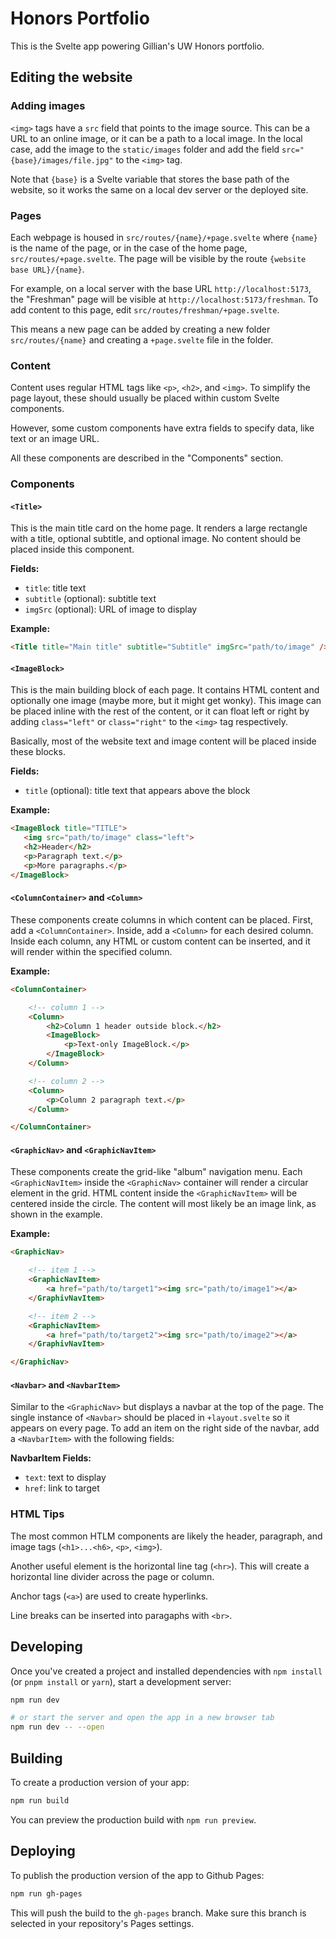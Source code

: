 # Honors Portfolio

This is the Svelte app powering Gillian's UW Honors portfolio.

## Editing the website

### Adding images

`<img>` tags have a `src` field that points to the image source. This can be a URL to an online image, or it can be a path to a local image. In the local case, add the image to the `static/images` folder and add the field `src="{base}/images/file.jpg"` to the `<img>` tag.

Note that `{base}` is a Svelte variable that stores the base path of the website, so it works the same on a local dev server or the deployed site.

### Pages

Each webpage is housed in `src/routes/{name}/+page.svelte` where `{name}` is the name of the page, or in the case of the home page, `src/routes/+page.svelte`.
The page will be visible by the route `{website base URL}/{name}`.

For example, on a local server with the base URL `http://localhost:5173`, the "Freshman" page will be visible at `http://localhost:5173/freshman`. To add content to this page, edit `src/routes/freshman/+page.svelte`.

This means a new page can be added by creating a new folder `src/routes/{name}` and creating a `+page.svelte` file in the folder.

### Content

Content uses regular HTML tags like `<p>`, `<h2>`, and `<img>`. To simplify the page layout, these should usually be placed within custom Svelte components.

However, some custom components have extra fields to specify data, like text or an image URL.

All these components are described in the "Components" section.

### Components

#### `<Title>`

This is the main title card on the home page. It renders a large rectangle with a title, optional subtitle, and optional image. No content should be placed inside this component.

**Fields:**

 - `title`: title text
 - `subtitle` (optional): subtitle text
 - `imgSrc` (optional): URL of image to display

**Example:**

```html
<Title title="Main title" subtitle="Subtitle" imgSrc="path/to/image" />
```

#### `<ImageBlock>`

This is the main building block of each page. It contains HTML content and optionally one image (maybe more, but it might get wonky). This image can be placed inline with the rest of the content, or it can float left or right by adding `class="left"` or `class="right"` to the `<img>` tag respectively.

Basically, most of the website text and image content will be placed inside these blocks.

**Fields:**

 - `title` (optional): title text that appears above the block

 **Example:**

 ```html
<ImageBlock title="TITLE">
    <img src="path/to/image" class="left">
    <h2>Header</h2>
    <p>Paragraph text.</p>
    <p>More paragraphs.</p>
</ImageBlock>
 ```

#### `<ColumnContainer>` and `<Column>`

These components create columns in which content can be placed. First, add a `<ColumnContainer>`. Inside, add a `<Column>` for each desired column. Inside each column, any HTML or custom content can be inserted, and it will render within the specified column.

**Example:**

```html
<ColumnContainer>

    <!-- column 1 -->
    <Column>
        <h2>Column 1 header outside block.</h2>
        <ImageBlock>
            <p>Text-only ImageBlock.</p>
        </ImageBlock>
    </Column>

    <!-- column 2 -->
    <Column>
        <p>Column 2 paragraph text.</p>
    </Column>

</ColumnContainer>
```

#### `<GraphicNav>` and `<GraphicNavItem>`

These components create the grid-like "album" navigation menu. Each `<GraphicNavItem>` inside the `<GraphicNav>` container will render a circular element in the grid. HTML content inside the `<GraphicNavItem>` will be centered inside the circle. The content will most likely be an image link, as shown in the example.

**Example:**

```html
<GraphicNav>

    <!-- item 1 -->
    <GraphicNavItem>
        <a href="path/to/target1"><img src="path/to/image1"></a>
    </GraphivNavItem>

    <!-- item 2 -->
    <GraphicNavItem>
        <a href="path/to/target2"><img src="path/to/image2"></a>
    </GraphivNavItem>

</GraphicNav>
```

#### `<Navbar>` and `<NavbarItem>`

Similar to the `<GraphicNav>` but displays a navbar at the top of the page. The single instance of `<Navbar>` should be placed in `+layout.svelte` so it appears on every page. To add an item on the right side of the navbar, add a `<NavbarItem>` with the following fields:

**NavbarItem Fields:**

 - `text`: text to display
 - `href`: link to target

### HTML Tips

The most common HTLM components are likely the header, paragraph, and image tags (`<h1>...<h6>`, `<p>`, `<img>`).

Another useful element is the horizontal line tag (`<hr>`). This will create a horizontal line divider across the page or column.

Anchor tags (`<a>`) are used to create hyperlinks.

Line breaks can be inserted into paragaphs with `<br>`.

## Developing

Once you've created a project and installed dependencies with `npm install` (or `pnpm install` or `yarn`), start a development server:

```bash
npm run dev

# or start the server and open the app in a new browser tab
npm run dev -- --open
```

## Building

To create a production version of your app:

```bash
npm run build
```

You can preview the production build with `npm run preview`.

## Deploying

To publish the production version of the app to Github Pages:

```bash
npm run gh-pages
```

This will push the build to the `gh-pages` branch. Make sure this branch is selected in your repository's Pages settings.
